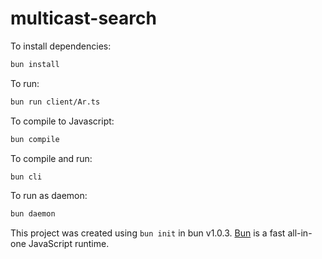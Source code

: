 # multicast-search

To install dependencies:

```bash
bun install
```

To run:

```bash
bun run client/Ar.ts
```

To compile to Javascript:

```bash
bun compile
```

To compile and run:

```bash
bun cli
```

To run as daemon:

```bash
bun daemon
```

This project was created using `bun init` in bun v1.0.3. [Bun](https://bun.sh) is a fast all-in-one JavaScript runtime.
